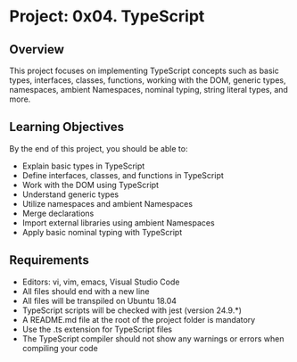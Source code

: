 # Project: 0x04. TypeScript

## Overview
This project focuses on implementing TypeScript concepts such as basic types, interfaces, classes, functions, working with the DOM, generic types, namespaces, ambient Namespaces, nominal typing, string literal types, and more.

## Learning Objectives
By the end of this project, you should be able to:
- Explain basic types in TypeScript
- Define interfaces, classes, and functions in TypeScript
- Work with the DOM using TypeScript
- Understand generic types
- Utilize namespaces and ambient Namespaces
- Merge declarations
- Import external libraries using ambient Namespaces
- Apply basic nominal typing with TypeScript

## Requirements
- Editors: vi, vim, emacs, Visual Studio Code
- All files should end with a new line
- All files will be transpiled on Ubuntu 18.04
- TypeScript scripts will be checked with jest (version 24.9.*)
- A README.md file at the root of the project folder is mandatory
- Use the .ts extension for TypeScript files
- The TypeScript compiler should not show any warnings or errors when compiling your code


